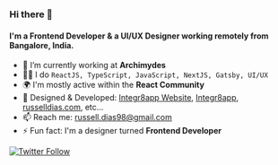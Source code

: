 ### Hi there 👋

#### I'm a Frontend Developer & a UI/UX Designer working remotely from Bangalore, India.

- 🔭 I’m currently working at **Archimydes**
- 👨‍💻 I do `ReactJS, TypeScript, JavaScript, NextJS, Gatsby, UI/UX`
- 🌍 I'm mostly active within the **React Community**
- 💼 Designed & Developed: [Integr8app Website](https://www.integr8app.com), [Integr8app](https://app.integr8app.com), [russelldias.com](https://www.russelldias.com), etc…
- 📫 Reach me: russell.dias98@gmail.com
- ⚡ Fun fact: I'm a designer turned **Frontend Developer**

[![Twitter Follow](https://img.shields.io/twitter/follow/russelldias98.svg?style=social)](https://twitter.com/russelldias98)  


